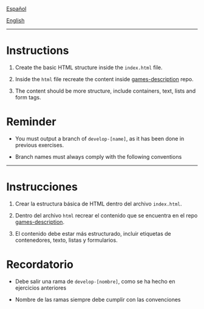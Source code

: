 [Español](#Instrucciones)

[English](#Instructions)

---

# Instructions

1. Create the basic HTML structure inside the `index.html` file.

2. Inside the `html` file recreate the content inside [games-description](https://github.com/zinns/juegos-descripcion) repo.

3. The content should be more structure, include containers, text, lists and form tags.

# Reminder

- You must output a branch of `develop-[name]`, as it has been done in previous exercises.

- Branch names must always comply with the following conventions

---

# Instrucciones

1. Crear la estructura básica de HTML dentro del archivo `index.html`.

2. Dentro del archivo `html` recrear el contenido que se encuentra en el repo [games-description](https://github.com/zinns/juegos-descripcion).

3. El contenido debe estar más estructurado, incluir etiquetas de contenedores, texto, listas y formularios.

# Recordatorio

- Debe salir una rama de `develop-[nombre]`, como se ha hecho en ejercicios anteriores

- Nombre de las ramas siempre debe cumplir con las convenciones
